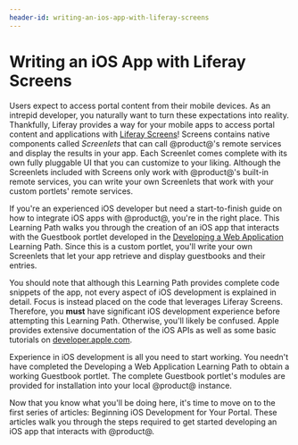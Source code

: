 ```yaml
---
header-id: writing-an-ios-app-with-liferay-screens
---
```


# Writing an iOS App with Liferay Screens

Users expect to access portal content from their mobile devices. As an intrepid
developer, you naturally want to turn these expectations into reality. 
Thankfully, Liferay provides a way for your mobile apps to access portal
content and applications with 
[Liferay Screens](https://www.liferay.com/supporting-products/liferay-screens)! 
Screens contains native components called *Screenlets* that can call @product@'s 
remote services and display the results in your app. Each Screenlet comes 
complete with its own fully pluggable UI that you can customize to your liking. 
Although the Screenlets included with Screens only work with @product@'s 
built-in remote services, you can write your own Screenlets that work with your 
custom portlets' remote services. 

If you're an experienced iOS developer but need a start-to-finish guide on how 
to integrate iOS apps with @product@, you're in the right place. This Learning 
Path walks you through the creation of an iOS app that interacts with the 
Guestbook portlet developed in the 
[Developing a Web Application](/docs/7-0/tutorials/-/knowledge_base/t/developing-a-web-application) 
Learning Path. Since this is a custom portlet, you'll write your own Screenlets 
that let your app retrieve and display guestbooks and their entries. 

You should note that although this Learning Path provides complete code snippets 
of the app, not every aspect of iOS development is explained in detail. Focus is 
instead placed on the code that leverages Liferay Screens. Therefore, you 
**must** have significant iOS development experience before attempting this 
Learning Path. Otherwise, you'll likely be confused. Apple provides extensive 
documentation of the iOS APIs as well as some basic tutorials on 
[developer.apple.com](https://developer.apple.com/). 

Experience in iOS development is all you need to start working. You needn't have 
completed the Developing a Web Application Learning Path to obtain a working 
Guestbook portlet. The complete Guestbook portlet's modules are provided for 
installation into your local @product@ instance. 

Now that you know what you'll be doing here, it's time to move on to the first
series of articles: Beginning iOS Development for Your Portal. These articles 
walk you through the steps required to get started developing an iOS app that 
interacts with @product@. 
